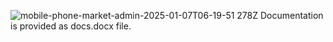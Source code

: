 ![mobile-phone-market-admin-2025-01-07T06-19-51 278Z](https://github.com/user-attachments/assets/9c5d2795-b7b7-42aa-a540-dfb47e37c2a8)
Documentation is provided as docs.docx file.
